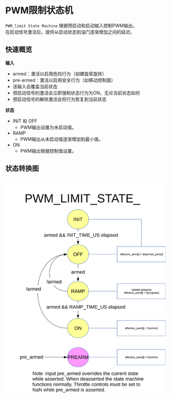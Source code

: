 # PWM限制状态机

`PWM_limit State Machine` 根据预启动和启动输入控制PWM输出。  
在启动信号激活后，提供从启动状态到油门逐渐增加之间的延迟。

## 快速概览

**输入**

- armed：激活以启用危险行为（如螺旋桨旋转）
- pre-armed：激活以启用安全行为（如移动控制面）
- 该输入会覆盖当前状态
- 预启动信号的激活会立即强制状态行为为ON，无论当前状态如何
- 预启动信号的解除激活会将行为恢复到当前状态

**状态**

- INIT 和 OFF  
  - PWM输出设置为未启动值。
- RAMP  
  - PWM输出从未启动值逐渐增加到最小值。
- ON  
  - PWM输出根据控制值设置。

## 状态转换图

![PWM Limit状态机图](../../assets/diagrams/pwm_limit_state_diagram.svg)
